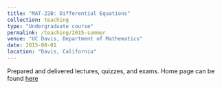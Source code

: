 ```yaml
---
title: "MAT-22B: Differential Equations"
collection: teaching
type: "Undergraduate course"
permalink: /teaching/2015-summer
venue: "UC Davis, Department of Mathematics"
date: 2015-08-01
location: "Davis, California"
---
```

Prepared and delivered lectures, quizzes, and exams. Home page can be found [here](/files/mat22b/index2015.xhtml)
